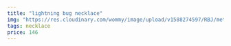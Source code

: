 ```yaml
---
title: "lightning bug necklace"
img: "https://res.cloudinary.com/wommy/image/upload/v1588274597/RBJ/metal/7_a4otjk.jpg"
tags: necklace
price: 146
---
```

